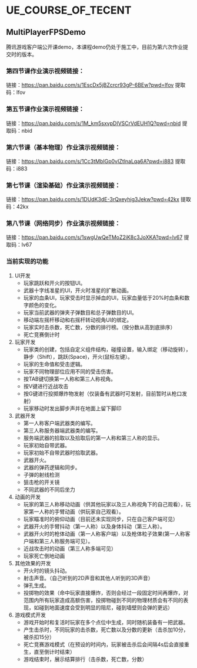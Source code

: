 # UE_COURSE_OF_TECENT
## MultiPlayerFPSDemo
腾讯游戏客户端公开课demo，本课程demo仍处于施工中，目前为第六次作业提交时的版本。
### 第四节课作业演示视频链接：   
链接：https://pan.baidu.com/s/1EscDx5jBZcrcr93gP-6BEw?pwd=lfov 
提取码：lfov 
### 第五节课作业演示视频链接：   
链接：https://pan.baidu.com/s/1M_km5sxvpDIVSCrVdEUH1Q?pwd=nbid 
提取码：nbid 
### 第六节课（基本物理）作业演示视频链接：   
链接：https://pan.baidu.com/s/1Cc3tMbIGp0vIZtlnaLqa6A?pwd=i883 
提取码：i883 
### 第七节课（渲染基础）作业演示视频链接：   
链接：https://pan.baidu.com/s/1DUdK3dE-3rQxeyhig3Jekw?pwd=42kx 
提取码：42kx 
### 第八节课（网络同步）作业演示视频链接：   
链接：https://pan.baidu.com/s/1swgUwQeTMoZ2iK8c3JoXKA?pwd=lv67 
提取码：lv67
### 当前实现的功能
1. UI开发
    * 玩家跳跃和开火的按钮UI。
    * 武器十字线准星的UI，开火时准星的扩散动画。
    * 玩家的血条UI，玩家受击时显示掉血的UI，玩家血量低于20%时血条和数字颜色的变化。
    * 玩家当前武器的弹夹子弹数目和总子弹数目的UI。
    * 移动端左摇杆移动和右摇杆转动视角UI的绑定。
    * 玩家实时击杀数，死亡数，分数的排行榜。（按分数从高到底排序）
    * 死亡竞赛倒计时
2. 玩家开发
    * 玩家类的创建，包括自定义组件结构，碰撞设置，输入绑定（移动旋转），静步（Shift），跳跃(Space)，开火(鼠标左键）。
    * 玩家的生命值和受击逻辑。
    * 玩家不同物理部位应用不同的受击伤害。
    * 按TAB键切换第一人称和第三人称视角。
    * 按V键进行近战攻击
    * 按G键进行投掷爆炸物发射（仅装备有武器时可发射，目前暂时从枪口发射）
    * 玩家移动时发出脚步声并在地面上留下脚印
3. 武器开发
    * 第一人称客户端武器类的编写。
    * 第三人称服务器端武器类的编写。
    * 服务端武器的拾取以及拾取后的第一人称和第三人称的显示。
    * 玩家初始自带武器。
    * 玩家初始不自带武器时拾取武器。
    * 武器开火。
    * 武器的弹药逻辑和同步。
    * 子弹的射线检测
    * 狙击枪的开关镜
    * 不同武器的不同后坐力
4. 动画的开发
    * 玩家的第三人称移动动画（供其他玩家以及三人称视角下的自己观看），玩家第一人称的手臂动画（供玩家自己观看）。
    * 玩家瞄准时的俯仰动画（目前还未实现同步，只在自己客户端可见）
    * 武器开火的手臂抖动（第一人称）以及身体抖动（第三人称）。
    * 武器开火时的枪体动画（第一人称客户端）以及枪体粒子效果(第一人称客户端和第三人称服务端可见）。
    * 近战攻击时的动画（第三人称多端可见）
    * 玩家死亡倒地动画
5. 其他效果的开发
    * 开火时的镜头抖动。
    * 射击声音。（自己听到的2D声音和其他人听到的3D声音）
    * 弹孔生成。
    * 投掷物的效果（命中玩家直接爆炸，否则会经过一段固定时间再爆炸，对范围内所有玩家造成高额伤害，投掷物碰到不同的物理材质会有不同的表现，如碰到地面速度会受到明显的阻尼，碰到墙壁则会弹的更远）
6. 游戏模式开发
    * 游戏开始时和复活时玩家在多个点位中生成，同时随机装备有一把武器。
    * 产生击杀时，不同玩家的击杀数，死亡数以及分数的更新（击杀加10分，被杀扣15分）
    * 死亡竞赛游戏模式（在预设的时间内，玩家被击杀后会间隔4s后会直接重生，直至倒计时结束）
    * 游戏结束时，展示结算排行（击杀数，死亡数，分数）





